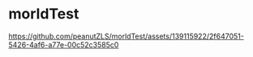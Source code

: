 # morldTest


https://github.com/peanutZLS/morldTest/assets/139115922/2f647051-5426-4af6-a77e-00c52c3585c0

